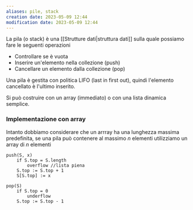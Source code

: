 ```yaml
---
aliases: pile, stack
creation date: 2023-05-09 12:44
modification date: 2023-05-09 12:44
---
```


La pila (o stack) è una [[Strutture dati|struttura dati]] sulla quale possiamo fare le seguenti operazioni
- Controllare se è vuota
- Inserire un'elemento nella collezione (push)
- Cancellare un elemento dalla collezione (pop)

Una pila è gestita con politica LIFO (last in first out), quindi l'elemento cancellato è l'ultimo inserito.

Si può costruire con un array (immediato) o con una lista dinamica semplice.


### Implementazione con array
Intanto dobbiamo considerare che un arrray ha una lunghezza massima predefinita, se una pila può contenere al massimo $n$ elementi utilizziamo un array di $n$ elementi

```clike
push(S, x)
	if S.top = S.length
		overflow //lista piena
	S.top := S.top + 1
	S[S.top] := x
```

```clike
pop(S)
	if S.top = 0
		underflow
	S.top := S.top - 1
	
```
